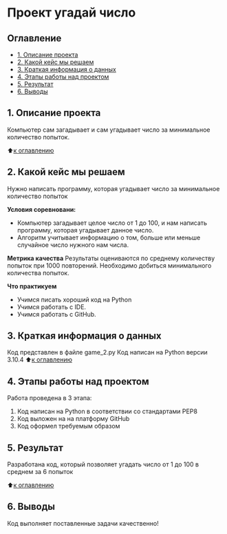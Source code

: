 # Проект угадай число

## Оглавление
* [1. Описание проекта](https://github.com/Electmg/data_science/blob/main/Project_1/README.md#Описание-проекта)
* [2. Какой кейс мы решаем](https://github.com/Electmg/data_science/blob/main/Project_1/README.md#какой-кейс-мы-решаем)
* [3. Краткая информация о данных](https://github.com/Electmg/data_science/blob/main/Project_1/README.md#Краткая-информация-о-данных)
* [4. Этапы работы над проектом](https://github.com/Electmg/data_science/blob/main/Project_1/README.md#Этапы-работы-над-проектом)
* [5. Результат](https://github.com/Electmg/data_science/blob/main/Project_1/README.md#Результат)
* [6. Выводы](https://github.com/Electmg/data_science/blob/main/Project_1/README.md#Выводы)

## 1. Описание проекта
Компьютер сам загадывает и сам угадывает число за минимальное количество попыток.

:arrow_up:[к оглавлению](https://github.com/Electmg/data_science/blob/main/Project_1/README.md#Оглавление)

## 2. Какой кейс мы решаем
Нужно написать программу, которая угадывает число за минимальное количество попыток

**Условия соревновани:**
- Компьютер загадывает целое число от 1 до 100, и нам написать программу, которая угадывает данное число.
- Алгоритм учитывает информацию о том, больше или меньше случайное число нужного нам числа.

**Метрика качества**
Результаты оцениваются по среднему количеству попыток при 1000 повторений. Необходимо добиться минимального количества попыток.

**Что практикуем**
- Учимся писать хороший код на Python
- Учимся работать с IDE.
- Учимся работать с GitHub.

## 3. Краткая информация о данных
Код представлен в файле game_2.py
Код написан на Python версии 3.10.4
:arrow_up:[к оглавлению](https://github.com/Electmg/data_science/blob/main/Project_1/README.md#Оглавление)

## 4. Этапы работы над проектом
Работа проведена в 3 этапа:
1) Код написан на Python в соответствии со стандартами PEP8
2) Код выложен на на платформу GitHub
3) Код оформел требуемым образом

## 5. Результат
Разработана код, который позволяет угадать число от 1 до 100 в среднем за 6 попыток

:arrow_up:[к оглавлению](https://github.com/Electmg/data_science/blob/main/Project_1/README.md#Оглавление)


## 6. Выводы
Код выполняет поставленные задачи качественно!

